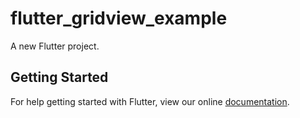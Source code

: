 # flutter_gridview_example

A new Flutter project.

## Getting Started

For help getting started with Flutter, view our online
[documentation](https://flutter.io/).
